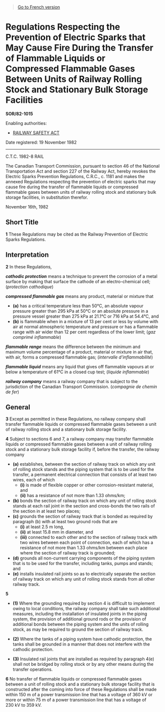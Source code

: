 > [Go to French version](/fr/Règlements/Décrets,%20ordonnances%20et%20règlements%20statutaires/82/1015.md)

# Regulations Respecting the Prevention of Electric Sparks that May Cause Fire During the Transfer of Flammable Liquids or Compressed Flammable Gases Between Units of Railway Rolling Stock and Stationary Bulk Storage Facilities

**SOR/82-1015**

Enabling authorities: 
- [RAILWAY SAFETY ACT](/en/Acts/Statutes%20of%20Canada/1985/c.%2032%20(4th%20Supp.).md)

Date registered: 19 November 1982

----------

C.T.C. 1982-8 RAIL

The Canadian Transport Commission, pursuant to section 46 of the National Transportation Act and section 227 of the Railway Act, hereby revokes the Electric Sparks Prevention Regulations, C.R.C., c. 1181 and makes the annexed Regulations respecting the prevention of electric sparks that may cause fire during the transfer of flammable liquids or compressed flammable gases between units of railway rolling stock and stationary bulk storage facilities, in substitution therefor.

November 16th, 1982




## Short Title


**1** These Regulations may be cited as the Railway Prevention of Electric Sparks Regulations.




## Interpretation


**2** In these Regulations,

***cathodic protection*** means a technique to prevent the corrosion of a metal surface by making that surface the cathode of an electro-chemical cell; (*protection cathodique*)

***compressed flammable gas*** means any product, material or mixture that
- **(a)** has a critical temperature less than 50°C, an absolute vapour pressure greater than 295 kPa at 50°C or an absolute pressure in a pressure vessel greater than 275 kPa at 21.1°C or 716 kPa at 54.4°C, and
- **(b)** is flammable when in a mixture of 13 per cent or less by volume with air at normal atmospheric temperature and pressure or has a flammable range with air wider than 12 per cent regardless of the lower limit; (*gaz comprimé inflammable*)

***flammable range*** means the difference between the minimum and maximum volume percentage of a product, material or mixture in air that, with air, forms a compressed flammable gas; (*intervalle d’inflammabilité*)

***flammable liquid*** means any liquid that gives off flammable vapours at or below a temperature of 61°C in a closed cup test; (*liquide inflammable*)

***railway company*** means a railway company that is subject to the jurisdiction of the Canadian Transport Commission. (*compagnie de chemin de fer*)




## General


**3** Except as permitted in these Regulations, no railway company shall transfer flammable liquids or compressed flammable gases between a unit of railway rolling stock and a stationary bulk storage facility.



**4** Subject to sections 6 and 7, a railway company may transfer flammable liquids or compressed flammable gases between a unit of railway rolling stock and a stationary bulk storage facility if, before the transfer, the railway company
- **(a)** establishes, between the section of railway track on which any unit of rolling stock stands and the piping system that is to be used for the transfer, a permanent electrical connection that consists of at least two wires, each of which
	- **(i)** is made of flexible copper or other corrosion-resistant material, and
	- **(ii)** has a resistance of not more than 1.33 ohms/km;
- **(b)** bonds the section of railway track on which any unit of rolling stock stands at each rail joint in the section and cross-bonds the two rails of the section in at least two places;
- **(c)** grounds the section of railway track that is bonded as required by paragraph (b) with at least two ground rods that are
	- **(i)** at least 2.5 m long,
	- **(ii)** at least 15.8 mm in diameter, and
	- **(iii)** connected to each other and to the section of railway track with two wires between each point of connection, each of which has a resistance of not more than 1.33 ohms/km between each place where the section of railway track is grounded;
- **(d)** grounds all non-current carrying components of the piping system that is to be used for the transfer, including tanks, pumps and stands; and
- **(e)** installs insulated rail joints so as to electrically separate the section of railway track on which any unit of rolling stock stands from all other railway track.



**5** 

- **(1)** Where the grounding required by section 4 is difficult to implement owing to local conditions, the railway company shall take such additional measures, including the installation of insulated joints in the piping system, the provision of additional ground rods or the provision of additional bonds between the piping system and the units of rolling stock, as may be required to ground the section of railway track.

- **(2)** Where the tanks of a piping system have cathodic protection, the tanks shall be grounded in a manner that does not interfere with the cathodic protection.

- **(3)** Insulated rail joints that are installed as required by paragraph 4(e) shall not be bridged by rolling stock or by any other means during the transfer operations.



**6** No transfer of flammable liquids or compressed flammable gases between a unit of rolling stock and a stationary bulk storage facility that is constructed after the coming into force of these Regulations shall be made within 150 m of a power transmission line that has a voltage of 360 kV or more or within 75 m of a power transmission line that has a voltage of 230 kV to 359 kV.


